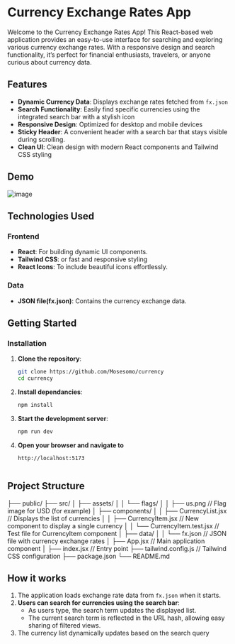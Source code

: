 # Currency Exchange Rates App

Welcome to the Currency Exchange Rates App! This React-based web application provides an easy-to-use interface for searching and exploring various currency exchange rates. With a responsive design and search functionality, it’s perfect for financial enthusiasts, travelers, or anyone curious about currency data.

## Features

- **Dynamic Currency Data**: Displays exchange rates fetched from `fx.json`
- **Search Functionality**: Easily find specific currencies using the integrated search bar with a stylish icon
- **Responsive Design**: Optimized for desktop and mobile devices
- **Sticky Header**: A convenient header with a search bar that stays visible during scrolling.
- **Clean UI**: Clean design with modern React components and Tailwind CSS styling

## Demo
![image](https://github.com/user-attachments/assets/768113b2-6691-4e92-89e1-04397ca812b6)


## Technologies Used
### Frontend
- **React**: For building dynamic UI components.
- **Tailwind CSS**: or fast and responsive styling
- **React Icons**: To include beautiful icons effortlessly.

### Data
- **JSON file(fx.json)**: Contains the currency exchange data.


## Getting Started

### Installation

1. **Clone the repository**:
   ```bash
   git clone https://github.com/Mosesomo/currency
   cd currency

2. **Install dependancies**:
    ```bash
    npm install

3. **Start the development server**:
    ```bash
    npm run dev

4. **Open your browser and navigate to**
    ```arduino
    http://localhost:5173


## Project Structure

├── public/
├── src/
│   ├── assets/
│   │   └── flags/
│   │       ├── us.png          // Flag image for USD (for example)
│   ├── components/
│   │   ├── CurrencyList.jsx    // Displays the list of currencies
│   │   ├── CurrencyItem.jsx    // New component to display a single currency
│   │   └── CurrencyItem.test.jsx // Test file for CurrencyItem component
│   ├── data/
│   │   └── fx.json             // JSON file with currency exchange rates
│   ├── App.jsx                 // Main application component
│   ├── index.jsx               // Entry point
├── tailwind.config.js          // Tailwind CSS configuration
├── package.json
└── README.md


## How it works

1. The application loads exchange rate data from  `fx.json` when it starts.
2. **Users can search for currencies using the search bar**:
    - As users type, the search term updates the displayed list.
    - The current search term is reflected in the URL hash, allowing easy sharing of filtered views.
3. The currency list dynamically updates based on the search query

